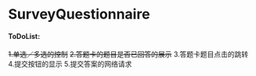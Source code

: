 # SurveyQuestionnaire

#### ToDoList:

~~1.单选／多选的控制~~
~~2.答题卡的题目是否已回答的展示~~
3.答题卡题目点击的跳转
4.提交按钮的显示
5.提交答案的网络请求